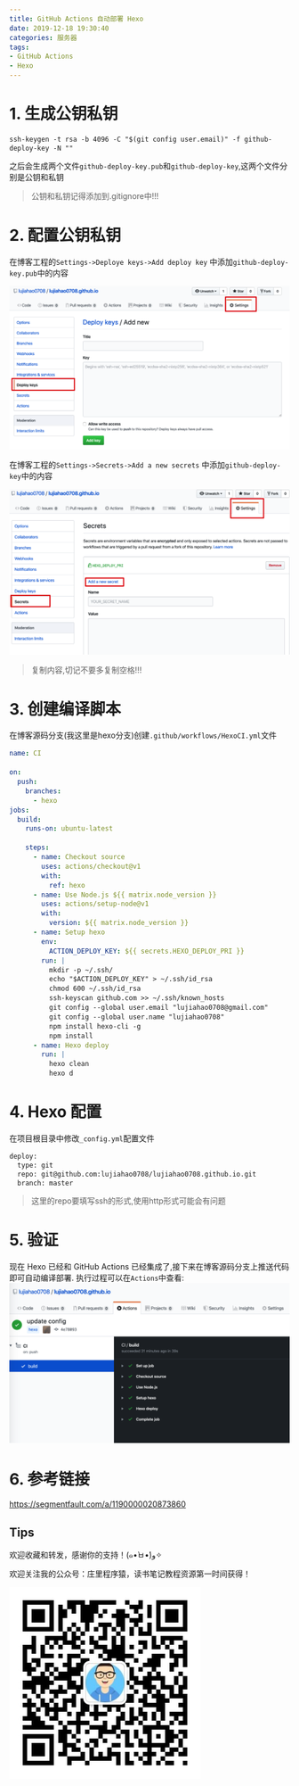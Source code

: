 ```yaml
---
title: GitHub Actions 自动部署 Hexo
date: 2019-12-18 19:30:40
categories: 服务器
tags:
- GitHub Actions
- Hexo
---
```


# 1. 生成公钥私钥
```
ssh-keygen -t rsa -b 4096 -C "$(git config user.email)" -f github-deploy-key -N ""
```
之后会生成两个文件`github-deploy-key.pub`和`github-deploy-key`,这两个文件分别是公钥和私钥

> 公钥和私钥记得添加到.gitignore中!!!

# 2. 配置公钥私钥
在博客工程的`Settings->Deploye keys->Add deploy key` 中添加`github-deploy-key.pub`中的内容

![](https://raw.githubusercontent.com/lujiahao0708/PicRepo/master/blogPic/%E6%9C%8D%E5%8A%A1%E5%99%A8%E7%9B%B8%E5%85%B3/GitHub%20Actions%20%E8%87%AA%E5%8A%A8%E9%83%A8%E7%BD%B2%20Hexo/deploy_keys.png)

在博客工程的`Settings->Secrets->Add a new secrets` 中添加`github-deploy-key`中的内容

![](https://raw.githubusercontent.com/lujiahao0708/PicRepo/master/blogPic/%E6%9C%8D%E5%8A%A1%E5%99%A8%E7%9B%B8%E5%85%B3/GitHub%20Actions%20%E8%87%AA%E5%8A%A8%E9%83%A8%E7%BD%B2%20Hexo/add_secret.png)

> 复制内容,切记不要多复制空格!!!

# 3. 创建编译脚本
在博客源码分支(我这里是hexo分支)创建`.github/workflows/HexoCI.yml`文件
```yml
name: CI

on:
  push:
    branches:
      - hexo
jobs:
  build:
    runs-on: ubuntu-latest

    steps:
      - name: Checkout source
        uses: actions/checkout@v1
        with:
          ref: hexo
      - name: Use Node.js ${{ matrix.node_version }}
        uses: actions/setup-node@v1
        with:
          version: ${{ matrix.node_version }}
      - name: Setup hexo
        env:
          ACTION_DEPLOY_KEY: ${{ secrets.HEXO_DEPLOY_PRI }}
        run: |
          mkdir -p ~/.ssh/
          echo "$ACTION_DEPLOY_KEY" > ~/.ssh/id_rsa
          chmod 600 ~/.ssh/id_rsa
          ssh-keyscan github.com >> ~/.ssh/known_hosts
          git config --global user.email "lujiahao0708@gmail.com"
          git config --global user.name "lujiahao0708"
          npm install hexo-cli -g
          npm install
      - name: Hexo deploy
        run: |
          hexo clean
          hexo d
```

# 4. Hexo 配置
在项目根目录中修改`_config.yml`配置文件
```
deploy:
  type: git
  repo: git@github.com:lujiahao0708/lujiahao0708.github.io.git
  branch: master
```
> 这里的repo要填写ssh的形式,使用http形式可能会有问题

# 5. 验证
现在 Hexo 已经和 GitHub Actions 已经集成了,接下来在博客源码分支上推送代码即可自动编译部署.
执行过程可以在`Actions`中查看:
![](https://raw.githubusercontent.com/lujiahao0708/PicRepo/master/blogPic/%E6%9C%8D%E5%8A%A1%E5%99%A8%E7%9B%B8%E5%85%B3/GitHub%20Actions%20%E8%87%AA%E5%8A%A8%E9%83%A8%E7%BD%B2%20Hexo/actions_result.png)

# 6. 参考链接
https://segmentfault.com/a/1190000020873860

## Tips
欢迎收藏和转发，感谢你的支持！(๑•̀ㅂ•́)و✧ 

欢迎关注我的公众号：庄里程序猿，读书笔记教程资源第一时间获得！

![](https://github.com/lujiahao0708/PicRepo/raw/master/公众号二维码.jpg)
